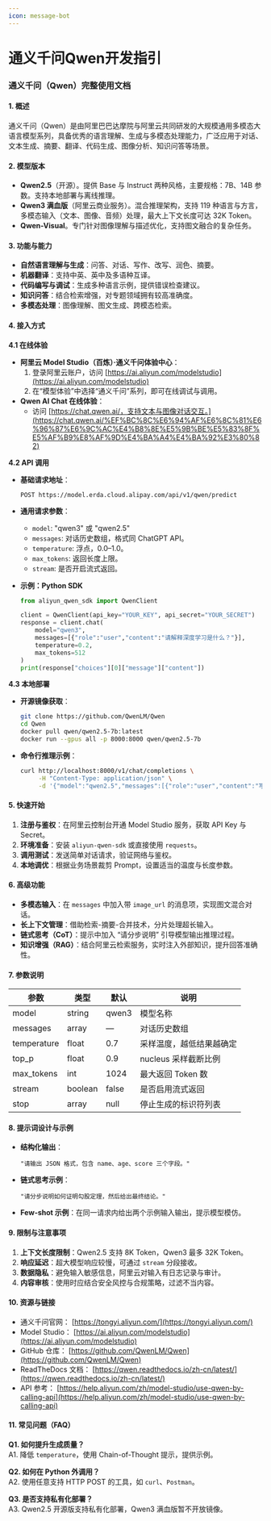 ```yaml
---
icon: message-bot
---
```


# 通义千问Qwen开发指引

### 通义千问（Qwen）完整使用文档

#### 1. 概述

通义千问（Qwen）是由阿里巴巴达摩院与阿里云共同研发的大规模通用多模态大语言模型系列，具备优秀的语言理解、生成与多模态处理能力，广泛应用于对话、文本生成、摘要、翻译、代码生成、图像分析、知识问答等场景。

#### 2. 模型版本

* **Qwen2.5**（开源）。提供 Base 与 Instruct 两种风格，主要规格：7B、14B 参数。支持本地部署与离线推理。
* **Qwen3 满血版**（阿里云商业服务）。混合推理架构，支持 119 种语言与方言，多模态输入（文本、图像、音频）处理，最大上下文长度可达 32K Token。
* **Qwen-Visual**。专门针对图像理解与描述优化，支持图文融合的复杂任务。

#### 3. 功能与能力

* **自然语言理解与生成**：问答、对话、写作、改写、润色、摘要。
* **机器翻译**：支持中英、英中及多语种互译。
* **代码编写与调试**：生成多种语言示例，提供错误检查建议。
* **知识问答**：结合检索增强，对专题领域拥有较高准确度。
* **多模态处理**：图像理解、图文生成、跨模态检索。

#### 4. 接入方式

**4.1 在线体验**

* **阿里云 Model Studio（百炼）·通义千问体验中心**：
  1. 登录阿里云账户，访问 [https://ai.aliyun.com/modelstudio](https://ai.aliyun.com/modelstudio)
  2. 在“模型体验”中选择“通义千问”系列，即可在线调试与调用。
* **Qwen AI Chat 在线体验**：
  * 访问 [https://chat.qwen.ai/，支持文本与图像对话交互。](https://chat.qwen.ai/%EF%BC%8C%E6%94%AF%E6%8C%81%E6%96%87%E6%9C%AC%E4%B8%8E%E5%9B%BE%E5%83%8F%E5%AF%B9%E8%AF%9D%E4%BA%A4%E4%BA%92%E3%80%82)

**4.2 API 调用**

*   **基础请求地址**：

    ```
    POST https://model.erda.cloud.alipay.com/api/v1/qwen/predict
    ```
* **通用请求参数**：
  * `model`: "qwen3" 或 "qwen2.5"
  * `messages`: 对话历史数组，格式同 ChatGPT API。
  * `temperature`: 浮点，0.0–1.0。
  * `max_tokens`: 返回长度上限。
  * `stream`: 是否开启流式返回。
*   **示例：Python SDK**

    ```python
    from aliyun_qwen_sdk import QwenClient

    client = QwenClient(api_key="YOUR_KEY", api_secret="YOUR_SECRET")
    response = client.chat(
        model="qwen3",
        messages=[{"role":"user","content":"请解释深度学习是什么？"}],
        temperature=0.2,
        max_tokens=512
    )
    print(response["choices"][0]["message"]["content"])
    ```

**4.3 本地部署**

*   **开源镜像获取**：

    ```bash
    git clone https://github.com/QwenLM/Qwen
    cd Qwen
    docker pull qwen/qwen2.5-7b:latest
    docker run --gpus all -p 8000:8000 qwen/qwen2.5-7b
    ```
*   **命令行推理示例**：

    ```bash
    curl http://localhost:8000/v1/chat/completions \
         -H "Content-Type: application/json" \
         -d '{"model":"qwen2.5","messages":[{"role":"user","content":"写一首关于春天的诗。"}]}'
    ```

#### 5. 快速开始

1. **注册与鉴权**：在阿里云控制台开通 Model Studio 服务，获取 API Key 与 Secret。
2. **环境准备**：安装 `aliyun-qwen-sdk` 或直接使用 `requests`。
3. **调用测试**：发送简单对话请求，验证网络与鉴权。
4. **本地调优**：根据业务场景裁剪 Prompt，设置适当的温度与长度参数。

#### 6. 高级功能

* **多模态输入**：在 `messages` 中加入带 `image_url` 的消息项，实现图文混合对话。
* **长上下文管理**：借助检索-摘要-合并技术，分片处理超长输入。
* **链式思考（CoT）**：提示中加入 “请分步说明” 引导模型输出推理过程。
* **知识增强（RAG）**：结合阿里云检索服务，实时注入外部知识，提升回答准确性。

#### 7. 参数说明

| 参数          | 类型      | 默认    | 说明             |
| ----------- | ------- | ----- | -------------- |
| model       | string  | qwen3 | 模型名称           |
| messages    | array   | —     | 对话历史数组         |
| temperature | float   | 0.7   | 采样温度，越低结果越确定   |
| top\_p      | float   | 0.9   | nucleus 采样截断比例 |
| max\_tokens | int     | 1024  | 最大返回 Token 数   |
| stream      | boolean | false | 是否启用流式返回       |
| stop        | array   | null  | 停止生成的标识符列表     |

#### 8. 提示词设计与示例

*   **结构化输出**：

    ```
    "请输出 JSON 格式，包含 name、age、score 三个字段。"
    ```
*   **链式思考示例**：

    ```
    "请分步说明如何证明勾股定理，然后给出最终结论。"
    ```
* **Few-shot 示例**：在同一请求内给出两个示例输入输出，提示模型模仿。

#### 9. 限制与注意事项

1. **上下文长度限制**：Qwen2.5 支持 8K Token，Qwen3 最多 32K Token。
2. **响应延迟**：超大模型响应较慢，可通过 `stream` 分段接收。
3. **数据隐私**：避免输入敏感信息，阿里云对输入有日志记录与审计。
4. **内容审核**：使用时应结合安全风控与合规策略，过滤不当内容。

#### 10. 资源与链接

* 通义千问官网： [https://tongyi.aliyun.com/](https://tongyi.aliyun.com/)
* Model Studio： [https://ai.aliyun.com/modelstudio](https://ai.aliyun.com/modelstudio)
* GitHub 仓库： [https://github.com/QwenLM/Qwen](https://github.com/QwenLM/Qwen)
* ReadTheDocs 文档： [https://qwen.readthedocs.io/zh-cn/latest/](https://qwen.readthedocs.io/zh-cn/latest/)
* API 参考： [https://help.aliyun.com/zh/model-studio/use-qwen-by-calling-api](https://help.aliyun.com/zh/model-studio/use-qwen-by-calling-api)

#### 11. 常见问题（FAQ）

**Q1. 如何提升生成质量？**\
A1. 降低 `temperature`，使用 Chain-of-Thought 提示，提供示例。

**Q2. 如何在 Python 外调用？**\
A2. 使用任意支持 HTTP POST 的工具，如 `curl`、`Postman`。

**Q3. 是否支持私有化部署？**\
A3. Qwen2.5 开源版支持私有化部署，Qwen3 满血版暂不开放镜像。
